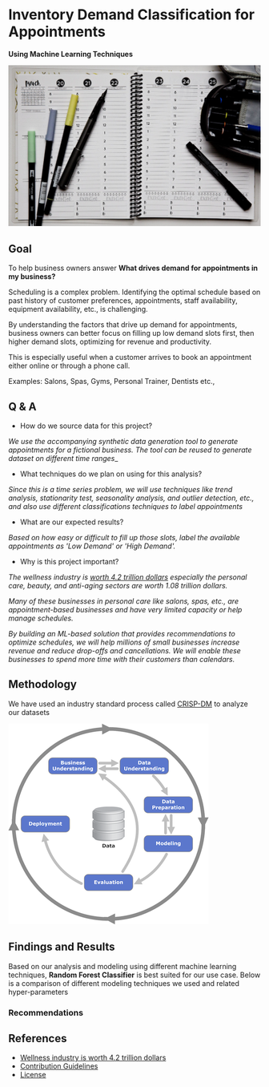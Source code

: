 # Inventory Demand Classification for Appointments 
**Using Machine Learning Techniques** 

![planner](images/planner.png)

## Goal

To help business owners answer **What drives demand for appointments in my business?**

Scheduling is a complex problem. Identifying the optimal schedule based on past history of customer preferences, appointments, staff availability, equipment availability, etc., is challenging.
 
By understanding the factors that drive up demand for appointments, business owners can better focus on filling up low demand slots first, then higher demand slots, optimizing for revenue and productivity. 

This is especially useful when a customer arrives to book an appointment either online or through a phone call.

Examples: Salons, Spas, Gyms, Personal Trainer, Dentists etc.,

## Q & A

* How do we source data for this project?

_We use the accompanying synthetic data generation tool to generate appointments for a fictional business. The tool can be reused to generate dataset on different time ranges__

* What techniques do we plan on using for this analysis? 

_Since this is a time series problem, we will use techniques like trend analysis, stationarity test, seasonality analysis, and outlier detection, etc., and also use different classifications techniques to label appointments_

* What are our expected results?

_Based on how easy or difficult to fill up those slots, label the available appointments as 'Low Demand' or 'High Demand'._

* Why is this project important?

_The wellness industry is [worth 4.2 trillion dollars](https://policyadvice.net/insurance/insights/health-wellness-industry/) especially the personal care, beauty, and anti-aging sectors are worth 1.08 trillion dollars._

_Many of these businesses in personal care like salons, spas, etc., are appointment-based businesses and have very limited capacity or help manage schedules._

_By building an ML-based solution that provides recommendations to optimize schedules, we will help millions of small businesses increase revenue and reduce drop-offs and cancellations. We will enable these businesses to spend more time with their customers than calendars._

## Methodology 

We have used an industry standard process called [CRISP-DM](https://mo-pcco.s3.us-east-1.amazonaws.com/BH-PCMLAI/module_11/readings_starter.zip) to analyze our datasets

![CRISP-DM](./images/CRISP-DM_Process_Diagram.png)

## Findings and Results

Based on our analysis and modeling using different machine learning techniques, **Random Forest Classifier** is best suited for our use case. Below is a comparison of different modeling techniques we used and related hyper-parameters

###

### Recommendations

## References

* [Wellness industry is worth 4.2 trillion dollars](https://policyadvice.net/insurance/insights/health-wellness-industry/)
* [Contribution Guidelines](./CONTRIBUTING.md)
* [License](./LICENSE)


